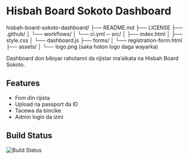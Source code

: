 # Hisbah Board Sokoto Dashboard
hisbah-board-sokoto-dashboard/
├── README.md
├── LICENSE
├── .github/
│   └── workflows/
│       └── ci.yml
─ src/
│   ├── index.html
│   ├── style.css
│   └── dashboard.js
├── forms/
│   └── registration-form.html
├── assets/
│   └── logo.png (saka hoton logo daga wayarka)

Dashboard don bibiyar rahotanni da rijistar ma’aikata na Hisbah Board Sokoto.

## Features
- Fom ɗin rijista
- Upload na passport da ID
- Tacewa da bincike
- Admin login da izini

## Build Status
![Build Status](https://img.shields.io/github/actions/workflow/status/yourusername/hisbah-board-sokoto-dashboard/ci.yml)
